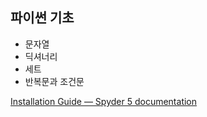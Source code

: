 ## 파이썬 기초 

* 문자열
* 딕셔너리
* 세트
* 반복문과 조건문

[Installation Guide — Spyder 5 documentation](https://docs.spyder-ide.org/current/installation.html)
